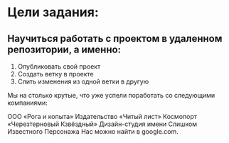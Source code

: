 # Цели задания:
## Научиться работать с проектом в удаленном репозитории, а именно:
1. Опубликовать свой проект
2. Создать ветку в проекте
3. Слить изменения из одной ветки в другую

Мы на столько крутые, что уже успели поработать со следующими компаниями:

ООО «Рога и копыта»
Издательство «Читый лист»
Космопорт «Черезтерновый Кзвёздный»
Дизайн-студия имени Слишком Известного Персонажа
Нас можно найти в google.com.